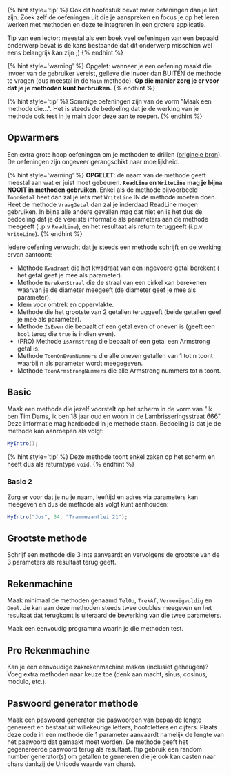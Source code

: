 
{% hint style='tip' %}
Ook dit hoofdstuk bevat meer oefeningen dan je lief zijn. Zoek zelf de oefeningen uit die je aanspreken en focus je op het leren werken met methoden en deze te integreren in een grotere applicatie.

Tip van een lector: meestal als een boek veel oefeningen van een bepaald onderwerp bevat is de kans bestaande dat dit onderwerp misschien wel eens belangrijk kan zijn ;)
{% endhint %}

{% hint style='warning' %}
Opgelet: wanneer je een oefening maakt die invoer van de gebruiker vereist, gelieve die invoer dan BUITEN de methode te vragen (dus meestal in de ``Main`` methode). 
**Op die manier zorg je er voor dat je je methoden kunt herbruiken.**
{% endhint %}

{% hint style='tip' %}
Sommige oefeningen zijn van de vorm "Maak een methode die...". Het is steeds de bedoeling dat je de werking van je methode ook test in je main door deze aan te roepen.
{% endhint %}

## Opwarmers
Een extra grote hoop oefeningen om je methoden te drillen ([originele bron](https://codeforwin.org/2016/03/functions-programming-exercises-and-solutions-in-c.html)). De oefeningen zijn ongeveer gerangschikt naar moeilijkheid.

{% hint style='warning' %}
**OPGELET**: de naam van de methode geeft meestal aan wat er juist moet gebeuren. **``ReadLine`` en ``WriteLine`` mag je bijna NOOIT in methoden gebruiken**. Enkel als de methode bijvoorbeeld ``ToonGetal`` heet dan zal je iets met ``WriteLine`` IN de methode moeten doen.  Heet de methode ``VraagGetal`` dan zal je inderdaad ReadLine mogen gebruiken. In bijna alle andere gevallen mag dat niet en is het dus de bedoeling dat je de vereiste informatie als parameters aan de methode meegeeft (i.p.v ``ReadLine``), en het resultaat als return teruggeeft (i.p.v. ``WriteLine``).
{% endhint %}

Iedere oefening verwacht dat je steeds een methode schrijft en de werking ervan aantoont:

* Methode ``Kwadraat`` die het kwadraat van een ingevoerd getal berekent ( het getal geef je mee als parameter).
* Methode ``BerekenStraal`` die de straal van een cirkel kan berekenen waarvan je de diameter meegeeft (de diameter geef je mee als parameter).
* Idem voor omtrek en oppervlakte.
* Methode die het grootste van 2 getallen teruggeeft (beide getallen geef je mee als parameter).
* Methode ``IsEven`` die bepaalt of een getal even of oneven is (geeft een ``bool`` terug die ``true`` is indien even).
* (PRO) Methode ``IsArmstrong`` die bepaalt of een getal een Armstrong getal is.
* Methode ``ToonOnEvenNummers`` die alle oneven getallen van 1 tot n toont waarbij n als parameter wordt meegegeven.
* Methode ``ToonArmstrongNummers`` die alle Armstrong nummers tot n toont.


## Basic
Maak een methode die jezelf voorstelt op het scherm in de vorm van "Ik ben Tim Dams, ik ben 18 jaar oud en woon in de Lambrisseringsstraat 666".
Deze informatie mag hardcoded in je methode staan. Bedoeling is dat je de methode kan aanroepen als volgt:

```java
MyIntro();
```

{% hint style='tip' %}
Deze methode toont enkel zaken op het scherm en heeft dus als returntype ``void``.
{% endhint %}

### Basic 2

Zorg er voor dat je nu je naam, leeftijd en adres via parameters kan meegeven en dus de methode als volgt kunt aanhouden:

```java
MyIntro("Jos", 34, "Trammezantlei 21");
```

## Grootste methode
Schrijf een methode die 3 ints aanvaardt en vervolgens de grootste van de 3 parameters als resultaat terug geeft.

## Rekenmachine
Maak minimaal de methoden genaamd ``TelOp``, ``TrekAf``, ``Vermenigvuldig`` en ``Deel``. Je kan aan deze methoden steeds twee doubles meegeven en het resultaat dat terugkomt is uiteraard de bewerking van die twee parameters.

Maak een eenvoudig programma waarin je die methoden test.

## Pro Rekenmachine
Kan je een eenvoudige zakrekenmachine maken (inclusief geheugen)? Voeg extra methoden naar keuze toe (denk aan macht, sinus, cosinus, modulo, etc.).

## Paswoord generator methode
Maak een paswoord generator die paswoorden van bepaalde lengte genereert en bestaat uit willekeurige letters, hoofdletters en cijfers. Plaats deze code in een methode die 1 parameter aanvaardt namelijk de lengte van het paswoord dat gemaakt moet worden. De methode geeft het gegenereerde paswoord terug als resultaat. (tip gebruik een random number generator(s) om getallen te genereren die je ook kan casten naar chars dankzij de Unicode waarde van chars).